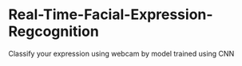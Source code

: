 # Real-Time-Facial-Expression-Regcognition
Classify your expression using webcam by model trained using CNN
